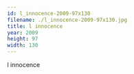 ```yaml
---
id: l_innocence-2009-97x130
filename: ./l_innocence-2009-97x130.jpg
title: l innocence
year: 2009
height: 97
width: 130
---
```


l innocence
